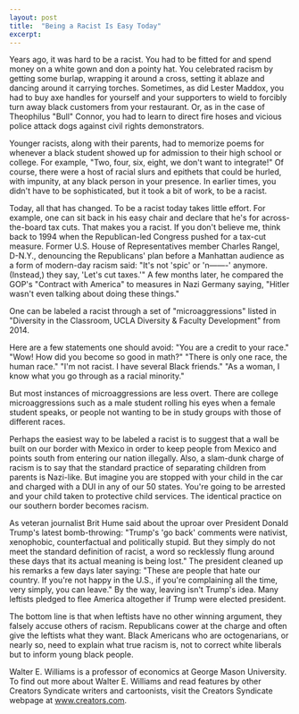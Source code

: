 ```yaml
---
layout: post
title:  "Being a Racist Is Easy Today"
excerpt:
---
```




Years ago, it was hard to be a racist. You had to be fitted for and spend money on a white gown and don a pointy hat. You celebrated racism by getting some burlap, wrapping it around a cross, setting it ablaze and dancing around it carrying torches. Sometimes, as did Lester Maddox, you had to buy axe handles for yourself and your supporters to wield to forcibly turn away black customers from your restaurant. Or, as in the case of Theophilus "Bull" Connor, you had to learn to direct fire hoses and vicious police attack dogs against civil rights demonstrators.

Younger racists, along with their parents, had to memorize poems for whenever a black student showed up for admission to their high school or college. For example, "Two, four, six, eight, we don't want to integrate!" Of course, there were a host of racial slurs and epithets that could be hurled, with impunity, at any black person in your presence. In earlier times, you didn't have to be sophisticated, but it took a bit of work, to be a racist.

Today, all that has changed. To be a racist today takes little effort. For example, one can sit back in his easy chair and declare that he's for across-the-board tax cuts. That makes you a racist. If you don't believe me, think back to 1994 when the Republican-led Congress pushed for a tax-cut measure. Former U.S. House of Representatives member Charles Rangel, D-N.Y., denouncing the Republicans' plan before a Manhattan audience as a form of modern-day racism said: "It's not 'spic' or 'n——-' anymore. (Instead,) they say, 'Let's cut taxes.'" A few months later, he compared the GOP's "Contract with America" to measures in Nazi Germany saying, "Hitler wasn't even talking about doing these things." 

One can be labeled a racist through a set of "microaggressions" listed in "Diversity in the Classroom, UCLA Diversity & Faculty Development" from 2014. 

Here are a few statements one should avoid: "You are a credit to your race." "Wow! How did you become so good in math?" "There is only one race, the human race." "I'm not racist. I have several Black friends." "As a woman, I know what you go through as a racial minority."



But most instances of microaggressions are less overt. There are college microaggressions such as a male student rolling his eyes when a female student speaks, or people not wanting to be in study groups with those of different races.

Perhaps the easiest way to be labeled a racist is to suggest that a wall be built on our border with Mexico in order to keep people from Mexico and points south from entering our nation illegally. Also, a slam-dunk charge of racism is to say that the standard practice of separating children from parents is Nazi-like. But imagine you are stopped with your child in the car and charged with a DUI in any of our 50 states. You're going to be arrested and your child taken to protective child services. The identical practice on our southern border becomes racism.

As veteran journalist Brit Hume said about the uproar over President Donald Trump's latest bomb-throwing: "Trump's 'go back' comments were nativist, xenophobic, counterfactual and politically stupid. But they simply do not meet the standard definition of racist, a word so recklessly flung around these days that its actual meaning is being lost." The president cleaned up his remarks a few days later saying: "These are people that hate our country. If you're not happy in the U.S., if you're complaining all the time, very simply, you can leave." By the way, leaving isn't Trump's idea. Many leftists pledged to flee America altogether if Trump were elected president.

The bottom line is that when leftists have no other winning argument, they falsely accuse others of racism. Republicans cower at the charge and often give the leftists what they want. Black Americans who are octogenarians, or nearly so, need to explain what true racism is, not to correct white liberals but to inform young black people.

Walter E. Williams is a professor of economics at George Mason University. To find out more about Walter E. Williams and read features by other Creators Syndicate writers and cartoonists, visit the Creators Syndicate webpage at www.creators.com.
